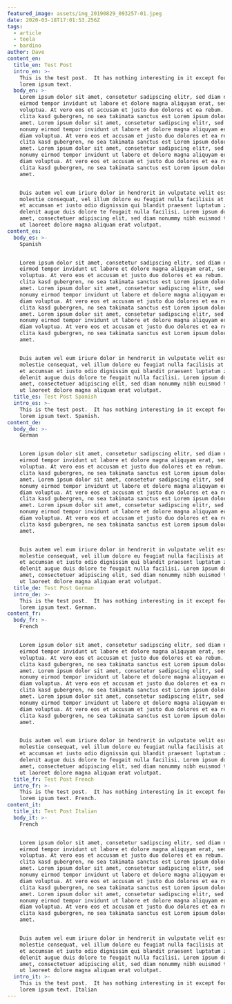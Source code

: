 ```yaml
---
featured_image: assets/img_20190829_093257-01.jpeg
date: 2020-03-18T17:01:53.256Z
tags:
  - article
  - teela
  - bardino
author: Dave
content_en:
  title_en: Test Post
  intro_en: >-
    This is the test post.  It has nothing interesting in it except for some
    lorem ipsum text.
  body_en: >-
    Lorem ipsum dolor sit amet, consetetur sadipscing elitr, sed diam nonumy
    eirmod tempor invidunt ut labore et dolore magna aliquyam erat, sed diam
    voluptua. At vero eos et accusam et justo duo dolores et ea rebum. Stet
    clita kasd gubergren, no sea takimata sanctus est Lorem ipsum dolor sit
    amet. Lorem ipsum dolor sit amet, consetetur sadipscing elitr, sed diam
    nonumy eirmod tempor invidunt ut labore et dolore magna aliquyam erat, sed
    diam voluptua. At vero eos et accusam et justo duo dolores et ea rebum. Stet
    clita kasd gubergren, no sea takimata sanctus est Lorem ipsum dolor sit
    amet. Lorem ipsum dolor sit amet, consetetur sadipscing elitr, sed diam
    nonumy eirmod tempor invidunt ut labore et dolore magna aliquyam erat, sed
    diam voluptua. At vero eos et accusam et justo duo dolores et ea rebum. Stet
    clita kasd gubergren, no sea takimata sanctus est Lorem ipsum dolor sit
    amet.


    Duis autem vel eum iriure dolor in hendrerit in vulputate velit esse
    molestie consequat, vel illum dolore eu feugiat nulla facilisis at vero eros
    et accumsan et iusto odio dignissim qui blandit praesent luptatum zzril
    delenit augue duis dolore te feugait nulla facilisi. Lorem ipsum dolor sit
    amet, consectetuer adipiscing elit, sed diam nonummy nibh euismod tincidunt
    ut laoreet dolore magna aliquam erat volutpat.
content_es:
  body_es: >-
    Spanish


    Lorem ipsum dolor sit amet, consetetur sadipscing elitr, sed diam nonumy
    eirmod tempor invidunt ut labore et dolore magna aliquyam erat, sed diam
    voluptua. At vero eos et accusam et justo duo dolores et ea rebum. Stet
    clita kasd gubergren, no sea takimata sanctus est Lorem ipsum dolor sit
    amet. Lorem ipsum dolor sit amet, consetetur sadipscing elitr, sed diam
    nonumy eirmod tempor invidunt ut labore et dolore magna aliquyam erat, sed
    diam voluptua. At vero eos et accusam et justo duo dolores et ea rebum. Stet
    clita kasd gubergren, no sea takimata sanctus est Lorem ipsum dolor sit
    amet. Lorem ipsum dolor sit amet, consetetur sadipscing elitr, sed diam
    nonumy eirmod tempor invidunt ut labore et dolore magna aliquyam erat, sed
    diam voluptua. At vero eos et accusam et justo duo dolores et ea rebum. Stet
    clita kasd gubergren, no sea takimata sanctus est Lorem ipsum dolor sit
    amet.


    Duis autem vel eum iriure dolor in hendrerit in vulputate velit esse
    molestie consequat, vel illum dolore eu feugiat nulla facilisis at vero eros
    et accumsan et iusto odio dignissim qui blandit praesent luptatum zzril
    delenit augue duis dolore te feugait nulla facilisi. Lorem ipsum dolor sit
    amet, consectetuer adipiscing elit, sed diam nonummy nibh euismod tincidunt
    ut laoreet dolore magna aliquam erat volutpat.
  title_es: Test Post Spanish
  intro_es: >-
    This is the test post.  It has nothing interesting in it except for some
    lorem ipsum text. Spanish.
content_de:
  body_de: >-
    German


    Lorem ipsum dolor sit amet, consetetur sadipscing elitr, sed diam nonumy
    eirmod tempor invidunt ut labore et dolore magna aliquyam erat, sed diam
    voluptua. At vero eos et accusam et justo duo dolores et ea rebum. Stet
    clita kasd gubergren, no sea takimata sanctus est Lorem ipsum dolor sit
    amet. Lorem ipsum dolor sit amet, consetetur sadipscing elitr, sed diam
    nonumy eirmod tempor invidunt ut labore et dolore magna aliquyam erat, sed
    diam voluptua. At vero eos et accusam et justo duo dolores et ea rebum. Stet
    clita kasd gubergren, no sea takimata sanctus est Lorem ipsum dolor sit
    amet. Lorem ipsum dolor sit amet, consetetur sadipscing elitr, sed diam
    nonumy eirmod tempor invidunt ut labore et dolore magna aliquyam erat, sed
    diam voluptua. At vero eos et accusam et justo duo dolores et ea rebum. Stet
    clita kasd gubergren, no sea takimata sanctus est Lorem ipsum dolor sit
    amet.


    Duis autem vel eum iriure dolor in hendrerit in vulputate velit esse
    molestie consequat, vel illum dolore eu feugiat nulla facilisis at vero eros
    et accumsan et iusto odio dignissim qui blandit praesent luptatum zzril
    delenit augue duis dolore te feugait nulla facilisi. Lorem ipsum dolor sit
    amet, consectetuer adipiscing elit, sed diam nonummy nibh euismod tincidunt
    ut laoreet dolore magna aliquam erat volutpat.
  title_de: Test Post German
  intro_de: >-
    This is the test post.  It has nothing interesting in it except for some
    lorem ipsum text. German.
content_fr:
  body_fr: >-
    French


    Lorem ipsum dolor sit amet, consetetur sadipscing elitr, sed diam nonumy
    eirmod tempor invidunt ut labore et dolore magna aliquyam erat, sed diam
    voluptua. At vero eos et accusam et justo duo dolores et ea rebum. Stet
    clita kasd gubergren, no sea takimata sanctus est Lorem ipsum dolor sit
    amet. Lorem ipsum dolor sit amet, consetetur sadipscing elitr, sed diam
    nonumy eirmod tempor invidunt ut labore et dolore magna aliquyam erat, sed
    diam voluptua. At vero eos et accusam et justo duo dolores et ea rebum. Stet
    clita kasd gubergren, no sea takimata sanctus est Lorem ipsum dolor sit
    amet. Lorem ipsum dolor sit amet, consetetur sadipscing elitr, sed diam
    nonumy eirmod tempor invidunt ut labore et dolore magna aliquyam erat, sed
    diam voluptua. At vero eos et accusam et justo duo dolores et ea rebum. Stet
    clita kasd gubergren, no sea takimata sanctus est Lorem ipsum dolor sit
    amet.


    Duis autem vel eum iriure dolor in hendrerit in vulputate velit esse
    molestie consequat, vel illum dolore eu feugiat nulla facilisis at vero eros
    et accumsan et iusto odio dignissim qui blandit praesent luptatum zzril
    delenit augue duis dolore te feugait nulla facilisi. Lorem ipsum dolor sit
    amet, consectetuer adipiscing elit, sed diam nonummy nibh euismod tincidunt
    ut laoreet dolore magna aliquam erat volutpat.
  title_fr: Test Post French
  intro_fr: >-
    This is the test post.  It has nothing interesting in it except for some
    lorem ipsum text. French.
content_it:
  title_it: Test Post Italian
  body_it: >-
    French


    Lorem ipsum dolor sit amet, consetetur sadipscing elitr, sed diam nonumy
    eirmod tempor invidunt ut labore et dolore magna aliquyam erat, sed diam
    voluptua. At vero eos et accusam et justo duo dolores et ea rebum. Stet
    clita kasd gubergren, no sea takimata sanctus est Lorem ipsum dolor sit
    amet. Lorem ipsum dolor sit amet, consetetur sadipscing elitr, sed diam
    nonumy eirmod tempor invidunt ut labore et dolore magna aliquyam erat, sed
    diam voluptua. At vero eos et accusam et justo duo dolores et ea rebum. Stet
    clita kasd gubergren, no sea takimata sanctus est Lorem ipsum dolor sit
    amet. Lorem ipsum dolor sit amet, consetetur sadipscing elitr, sed diam
    nonumy eirmod tempor invidunt ut labore et dolore magna aliquyam erat, sed
    diam voluptua. At vero eos et accusam et justo duo dolores et ea rebum. Stet
    clita kasd gubergren, no sea takimata sanctus est Lorem ipsum dolor sit
    amet.


    Duis autem vel eum iriure dolor in hendrerit in vulputate velit esse
    molestie consequat, vel illum dolore eu feugiat nulla facilisis at vero eros
    et accumsan et iusto odio dignissim qui blandit praesent luptatum zzril
    delenit augue duis dolore te feugait nulla facilisi. Lorem ipsum dolor sit
    amet, consectetuer adipiscing elit, sed diam nonummy nibh euismod tincidunt
    ut laoreet dolore magna aliquam erat volutpat.
  intro_it: >-
    This is the test post.  It has nothing interesting in it except for some
    lorem ipsum text. Italian
---
```


